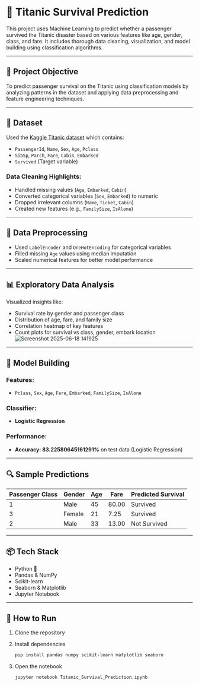 # 🚢 Titanic Survival Prediction

This project uses Machine Learning to predict whether a passenger survived the Titanic disaster based on various features like age, gender, class, and fare. It includes thorough data cleaning, visualization, and model building using classification algorithms.

---

## 🧠 Project Objective

To predict passenger survival on the Titanic using classification models by analyzing patterns in the dataset and applying data preprocessing and feature engineering techniques.

---

## 📁 Dataset

Used the [Kaggle Titanic dataset](https://www.kaggle.com/competitions/titanic/data) which contains:

* `PassengerId`, `Name`, `Sex`, `Age`, `Pclass`
* `SibSp`, `Parch`, `Fare`, `Cabin`, `Embarked`
* `Survived` (Target variable)

### Data Cleaning Highlights:

* Handled missing values (`Age`, `Embarked`, `Cabin`)
* Converted categorical variables (`Sex`, `Embarked`) to numeric
* Dropped irrelevant columns (`Name`, `Ticket`, `Cabin`)
* Created new features (e.g., `FamilySize`, `IsAlone`)

---

## 🧹 Data Preprocessing

* Used `LabelEncoder` and `OneHotEncoding` for categorical variables
* Filled missing `Age` values using median imputation
* Scaled numerical features for better model performance

---

## 📊 Exploratory Data Analysis

Visualized insights like:

* Survival rate by gender and passenger class
* Distribution of age, fare, and family size
* Correlation heatmap of key features
* Count plots for survival vs class, gender, embark location
![Screenshot 2025-06-18 141925](https://github.com/user-attachments/assets/93a17fb0-a2ef-487e-9da0-6287980a97d7)

---

## 🤖 Model Building

### Features:

* `Pclass`, `Sex`, `Age`, `Fare`, `Embarked`, `FamilySize`, `IsAlone`

### Classifier:

* **Logistic Regression**

### Performance:

* **Accuracy: 83.22580645161291%** on test data (Logistic Regression)

---

## 🔍 Sample Predictions

| Passenger Class | Gender | Age | Fare  | Predicted Survival |
| --------------- | ------ | --- | ----- | ------------------ |
| 1               | Male   | 45  | 80.00 | Survived           |
| 3               | Female | 21  | 7.25  | Survived           |
| 2               | Male   | 33  | 13.00 | Not Survived       |

---

## 📦 Tech Stack

* Python 🐍
* Pandas & NumPy
* Scikit-learn
* Seaborn & Matplotlib
* Jupyter Notebook

---

## 📌 How to Run

1. Clone the repository
2. Install dependencies

   ```bash
   pip install pandas numpy scikit-learn matplotlib seaborn
   ```
3. Open the notebook

   ```bash
   jupyter notebook Titanic_Survival_Prediction.ipynb
   ```
